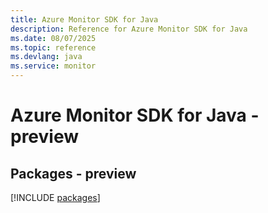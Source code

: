 ```yaml
---
title: Azure Monitor SDK for Java
description: Reference for Azure Monitor SDK for Java
ms.date: 08/07/2025
ms.topic: reference
ms.devlang: java
ms.service: monitor
---
```

# Azure Monitor SDK for Java - preview
## Packages - preview
[!INCLUDE [packages](monitor-index.md)]